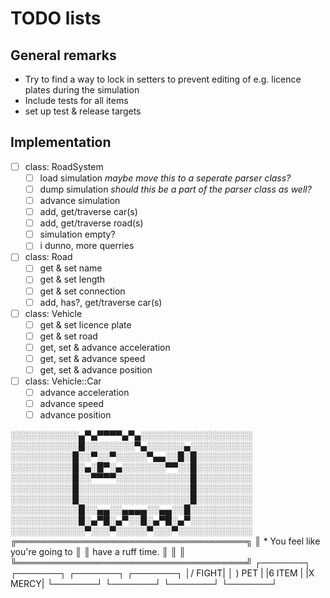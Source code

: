 # TODO lists

## General remarks
- Try to find a way to lock in setters to prevent editing of e.g. licence plates during the simulation
- Include tests for all items
- set up test & release targets

## Implementation
- [ ] class: RoadSystem
	- [ ] load simulation
	*maybe move this to a seperate parser class?*
	- [ ] dump simulation
	*should this be a part of the parser class as well?*
	- [ ] advance simulation
	- [ ] add, get/traverse car(s)
	- [ ] add, get/traverse road(s)
	- [ ] simulation empty?
	- [ ] i dunno, more querries

- [ ] class: Road
	- [ ] get & set name
	- [ ] get & set length
	- [ ] get & set connection
	- [ ] add, has?, get/traverse car(s)

- [ ] class: Vehicle
	- [ ] get & set licence plate
	- [ ] get & set road
	- [ ] get, set & advance acceleration
	- [ ] get, set & advance speed 
	- [ ] get, set & advance position

- [ ] class: Vehicle::Car
	- [ ] advance acceleration
	- [ ] advance speed
	- [ ] advance position

░░░░░░░░░░░▄▀▄▀▀▀▀▄▀▄░░░░░░░░░░░░░░░░░░ 
░░░░░░░░░░░█░░░░░░░░▀▄░░░░░░▄░░░░░░░░░░ 
░░░░░░░░░░█░░▀░░▀░░░░░▀▄▄░░█░█░░░░░░░░░ 
░░░░░░░░░░█░▄░█▀░▄░░░░░░░▀▀░░█░░░░░░░░░ 
░░░░░░░░░░█░░▀▀▀▀░░░░░░░░░░░░█░░░░░░░░░ 
░░░░░░░░░░█░░░░░░░░░░░░░░░░░░█░░░░░░░░░ 
░░░░░░░░░░█░░░░░░░░░░░░░░░░░░█░░░░░░░░░ 
░░░░░░░░░░░█░░▄▄░░▄▄▄▄░░▄▄░░█░░░░░░░░░░ 
░░░░░░░░░░░█░▄▀█░▄▀░░█░▄▀█░▄▀░░░░░░░░░░ 
░░░░░░░░░░░░▀░░░▀░░░░░▀░░░▀░░░░░░░░░░░░ 
╔═════════════════════════════════════╗
║ * You feel like you're going to     ║
║ have a ruff time.                   ║
║                                     ║
╚═════════════════════════════════════╝
┌───────┐ ┌───────┐ ┌───────┐ ┌───────┐
│/ FIGHT| │ ) PET | |6 ITEM | |X MERCY| 
└───────┘ └───────┘ └───────┘ └───────┘

